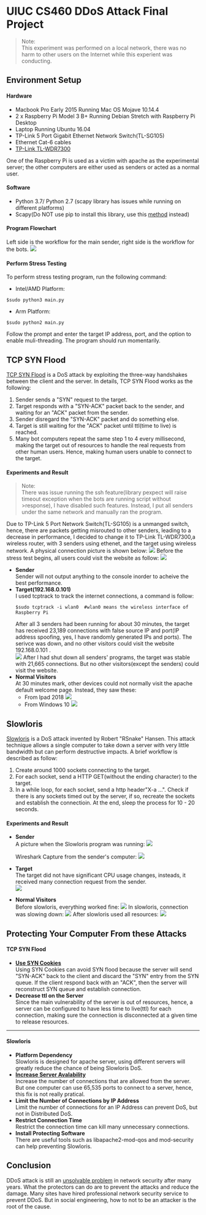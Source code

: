 # UIUC CS460 DDoS Attack Final Project
>Note:<br>
>This experiment was performed on a local network,
>there was no harm to other users on the Internet while this experient was conducting.
## Environment Setup

#### Hardware
* Macbook Pro Early 2015 Running Mac OS Mojave 10.14.4
* 2 x Raspberry Pi Model 3 B+ Running Debian Stretch with Raspberry Pi Desktop
* Laptop Running Ubuntu 16.04
* TP-Link 5 Port Gigabit Ethernet Network Switch(TL-SG105)
* Ethernet Cat-6 cables<br>
* [TP-Link TL-WDR7300](https://www.tp-link.com.cn/product_1039.html)<br>

One of the Raspberry Pi is used as a victim with apache as the experimental server; the other computers are either used as senders or acted as a normal user.
#### Software
* Python 3.7/ Python 2.7 (scapy library has issues while running on different platforms)
* Scapy(Do NOT use pip to install this library, use this [method](https://scapy.readthedocs.io/en/latest/installation.html#current-development-version) instead) 
#### Program Flowchart<br>
Left side is the workflow for the main sender, right side is the workflow for the bots.
![](https://github.com/xyang70/cs460_DDoSAttack_Project/blob/master/readme_img/Program%20flowchart.png?raw=true)
#### Perform Stress Testing
To perform stress testing program, run the following command:<br>
* Intel/AMD Platform:
```
$sudo python3 main.py
```
* Arm Platform:
```
$sudo python2 main.py
```
Follow the prompt and enter the target IP address, port, and the option to enable muli-threading. The program should run momentarily.
## TCP SYN Flood
[TCP SYN Flood](https://www.imperva.com/learn/application-security/syn-flood/?utm_campaign=Incapsula-moved) is a DoS attack by exploiting the three-way handshakes between the client and the server. In details, TCP SYN Flood works as the following:
1. Sender sends a "SYN" request to the target.
2. Target responds with a "SYN-ACK" packet back to the sender, and waiting for an "ACK" packet from the sender.
3. Sender disregard the "SYN-ACK" packet and do something else.
4. Target is still waiting for the "ACK" packet until ttl(time to live) is reached.
5. Many bot computers repeat the same step 1 to 4 every millisecond, making the target out of resources to handle the real requests from other human users. Hence, making human users unable to connect to the target.

#### Experiments and Result
>Note:<br>
>There was issue running the ssh feature(library pexpect will raise timeout exception when the bots are running script without >response), I have disabled such features. Instead, I put all senders under the same network and manually ran the program.<br>
>
Due to TP-Link 5 Port Network Switch(TL-SG105) is a unmanged switch, hence, there are packets getting misrouted to other senders, leading to a decrease in performance, I decided to change it to TP-Link TL-WDR7300,a wireless router, with 3 senders using ethenet, and the target using wireless network. A physical connection picture is shown below:
![](https://github.com/xyang70/cs460_DDoSAttack_Project/blob/master/readme_img/IMG_2802.jpg?raw=true)
Before the stress test begins, all users could visit the website as follow:
![](https://github.com/xyang70/cs460_DDoSAttack_Project/blob/master/readme_img/Screen%20Shot%202019-04-26%20at%2012.11.09%20AM.png?raw=true)
* **Sender**<br>
  Sender will not output anything to the console inorder to acheive the best performance.
* **Target(192.168.0.101)**<br>
  I used tcptrack to track the internet connections, a command is follow:
  ```
  $sudo tcptrack -i wlan0  #wlan0 means the wireless interface of Raspberry Pi
  ```
  After all 3 senders had been running for about 30 minutes, the target has received 23,189 connections with false source IP and port(IP address spoofing, yes, I have randomly generated IPs and ports). The serivce was down, and no other visitors could visit the website 192.168.0.101 .<br>
  ![](https://github.com/xyang70/cs460_DDoSAttack_Project/blob/master/readme_img/IMG_5052.jpg?raw=true)
  After I had shut down all senders' programs, the target was stable with 21,665 connections. But no other visitors(except the senders) could visit the website.
* **Normal Visitors**<br>
  At 30 minutes mark, other devices could not normally visit the apache default welcome page. Instead, they saw these:
  * From Ipad 2018
  ![](https://github.com/xyang70/cs460_DDoSAttack_Project/blob/master/readme_img/IMG_0022.PNG?raw=true)
  * From Windows 10
  ![](https://github.com/xyang70/cs460_DDoSAttack_Project/blob/master/readme_img/TCP.PNG?raw=true)
  
## Slowloris
[Slowloris](https://en.wikipedia.org/wiki/Slowloris_(computer_security)) is a DoS attack invented by Robert "RSnake" Hansen. This attack technique allows a single computer to take down a server with very little bandwidth but can perform destructive impacts. A brief workflow is described as follow:

1. Create around 1000 sockets connecting to the target.
2. For each socket, send a HTTP GET(without the ending character) to the target.
3. In a while loop, for each socket, send a http header"X-a ...". Check if there is any sockets timed out by the server, if so, recreate the sockets and establish the connectioin. At the end, sleep the process for 10 - 20 seconds.


#### Experiments and Result
* **Sender**<br>
  A picture when the Slowloris program was running:
![](https://github.com/xyang70/cs460_DDoSAttack_Project/blob/master/readme_img/Screen%20Shot%202019-04-22%20at%207.02.13%20PM.png?raw=true)

  Wireshark Capture from the sender's computer:
![](https://github.com/xyang70/cs460_DDoSAttack_Project/blob/master/readme_img/Screen%20Shot%202019-04-22%20at%207.46.19%20PM.png?raw=true)
* **Target**<br>
The target did not have significant CPU usage changes, insteads, it received many connection request from the sender.<br>
![](https://github.com/xyang70/cs460_DDoSAttack_Project/blob/master/readme_img/IMG_4820.jpg?raw=true)
* **Normal Visitors**<br>
  Before slowloris, everything worked fine:
  ![](https://github.com/xyang70/cs460_DDoSAttack_Project/blob/master/readme_img/IMG_6144.jpg?raw=true)
  In slowloris, connection was slowing down:
  ![](https://github.com/xyang70/cs460_DDoSAttack_Project/blob/master/readme_img/IMG_8434.jpg?raw=true)
  After slowloris used all resources:
  ![](https://github.com/xyang70/cs460_DDoSAttack_Project/blob/master/readme_img/IMG_0950.jpg?raw=true)


## Protecting Your Computer From these Attacks

#### TCP SYN Flood
* [**Use SYN Cookies**](https://en.wikipedia.org/wiki/SYN_cookies)<br>
  Using SYN Cookies can avoid SYN flood because the server will send "SYN-ACK" back to the client and discard the "SYN" entry from the SYN queue. If the client respond back with an "ACK", then the server will reconstruct SYN queue and establish connection.
* **Decrease ttl on the Server**<br>
  Since the main vulnerability of the server is out of resources, hence, a server can be configured to have less time to live(ttl) for each connection, making sure the connection is disconnected at a given time to release resources.
* **
#### Slowloris
* **Platform Dependency**<br>
  Slowloris is designed for apache server, using different servers will greatly reduce the chance of being Slowloris DoS.
* **[Increase Server Avalability](https://www.cloudflare.com/learning/ddos/ddos-attack-tools/slowloris/)**<br>
  Increase the number of connections that are allowed from the server. But one computer can use 65,535 ports to connect to a server, hence, this fix is not really pratical.
* **Limit the Number of Connections by IP Address**<br>
  Limit the number of connections for an IP Address can prevent DoS, but not in Distributed DoS.
* **Restrict Connection Time**<br>
  Restrict the connection time can kill many unnecessary connections.
* **Install Protecting Software**<br>
  There are useful tools such as libapache2-mod-qos and mod-security can help preventing Slowloris.

## Conclusion
DDoS attack is still an [unsolvable problem](https://www.zhihu.com/question/26741164) in network security after many years. What the protectors can do are to prevent the attacks and reduce the damage. Many sites have hired professional network security service to prevent DDoS. But in social engineering, how to not to be an attacker is the root of the cause.


